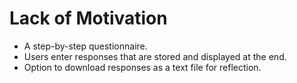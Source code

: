 # **Lack of Motivation**
   - A step-by-step questionnaire.
   - Users enter responses that are stored and displayed at the end.
   - Option to download responses as a text file for reflection.
